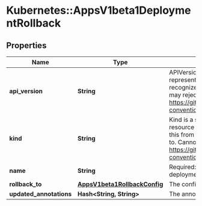 # Kubernetes::AppsV1beta1DeploymentRollback

## Properties
Name | Type | Description | Notes
------------ | ------------- | ------------- | -------------
**api_version** | **String** | APIVersion defines the versioned schema of this representation of an object. Servers should convert recognized schemas to the latest internal value, and may reject unrecognized values. More info: https://git.k8s.io/community/contributors/devel/api-conventions.md#resources | [optional] 
**kind** | **String** | Kind is a string value representing the REST resource this object represents. Servers may infer this from the endpoint the client submits requests to. Cannot be updated. In CamelCase. More info: https://git.k8s.io/community/contributors/devel/api-conventions.md#types-kinds | [optional] 
**name** | **String** | Required: This must match the Name of a deployment. | 
**rollback_to** | [**AppsV1beta1RollbackConfig**](AppsV1beta1RollbackConfig.md) | The config of this deployment rollback. | 
**updated_annotations** | **Hash&lt;String, String&gt;** | The annotations to be updated to a deployment | [optional] 



